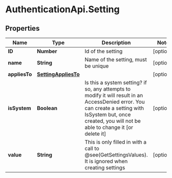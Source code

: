# AuthenticationApi.Setting

## Properties

Name | Type | Description | Notes
------------ | ------------- | ------------- | -------------
**ID** | **Number** | Id of the setting | [optional] 
**name** | **String** | Name of the setting, must be unique | [optional] 
**appliesTo** | [**SettingAppliesTo**](SettingAppliesTo.md) |  | [optional] 
**isSystem** | **Boolean** | Is this a system setting?  if so, any attempts to modify it will result in an AccessDenied error.  You can create a setting with IsSystem but, once created, you will not be able to change it [or delete it] | [optional] 
**value** | **String** | This is only filled in with a call to @see(GetSettingsValues).  It is ignored when creating settings | [optional] 



